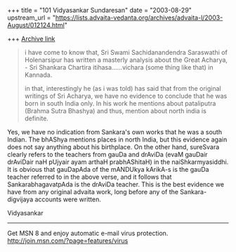 +++
title = "101 Vidyasankar Sundaresan"
date = "2003-08-29"
upstream_url = "https://lists.advaita-vedanta.org/archives/advaita-l/2003-August/012124.html"

+++
[Archive link](https://lists.advaita-vedanta.org/archives/advaita-l/2003-August/012124.html)


>i have come to know that, Sri Swami Sachidanandendra Saraswathi of 
>Holenarsipur has written a masterly analysis about the Great Acharya, - Sri 
>Shankara Chartira itihasa......vichara (some thing like that) in Kannada.
>
>in that, interestingly he (as i was told) has said that from the original 
>writings of Sri Acharya, we have no evidence to conclude that he was born 
>in south India only.  In his work he mentions about pataliputra (Brahma 
>Sutra Bhashya) and thus, mention about north india is definite.
>

Yes, we have no indication from Sankara's own works that he was a south 
Indian. The bhAShya mentions places in north India, but this evidence again 
does not say anything about his birthplace. On the other hand, sureSvara 
clearly refers to the teachers from gauDa and drAviDa (evaM gauDair 
drAviDair naH pUjyair ayam arthaH prabhAShitaH) in the naiShkarmyasiddhi. It 
is obvious that gauDapAda of the mANDUkya kArikA-s is the gauDa teacher 
referred to in the above verse, and it follows that SankarabhagavatpAda is 
the drAviDa teacher. This is the best evidence we have from any original 
advaita work, long before any of the Sankara-digvijaya accounts were 
written.

Vidyasankar

_________________________________________________________________
Get MSN 8 and enjoy automatic e-mail virus protection.  
http://join.msn.com/?page=features/virus

